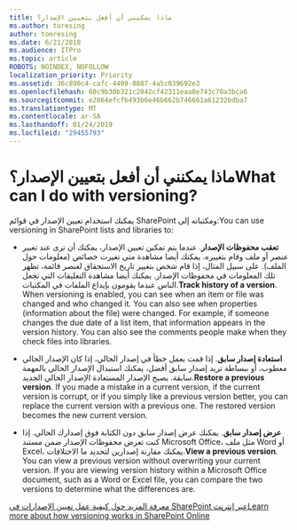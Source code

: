 ```yaml
---
title: ماذا يمكنني أن أفعل بتعيين الإصدار؟
ms.author: toresing
author: tomresing
ms.date: 6/21/2018
ms.audience: ITPro
ms.topic: article
ROBOTS: NOINDEX, NOFOLLOW
localization_priority: Priority
ms.assetid: 36c890c4-cafc-4409-8887-4a5c039692e3
ms.openlocfilehash: 60c9b30b321c2042cf42311eaa8e743c70a3bca6
ms.sourcegitcommit: e2864efcfb493b6e46b662b746661a61232bdba7
ms.translationtype: MT
ms.contentlocale: ar-SA
ms.lasthandoff: 01/24/2019
ms.locfileid: "29455793"
---
```

# <a name="what-can-i-do-with-versioning"></a><span data-ttu-id="bde2c-102">ماذا يمكنني أن أفعل بتعيين الإصدار؟</span><span class="sxs-lookup"><span data-stu-id="bde2c-102">What can I do with versioning?</span></span>

<span data-ttu-id="bde2c-103">يمكنك استخدام تعيين الإصدار في قوائم SharePoint ومكتباته إلى:</span><span class="sxs-lookup"><span data-stu-id="bde2c-103">You can use versioning in SharePoint lists and libraries to:</span></span>
  
- <span data-ttu-id="bde2c-p101">**تعقب محفوظات الإصدار**. عندما يتم تمكين تعيين الإصدار، يمكنك أن ترى عند تغيير عنصر أو ملف وقام بتغييره. يمكنك أيضا مشاهدة متى تغيرت خصائص (معلومات حول الملف). على سبيل المثال، إذا قام شخص بتغيير تاريخ الاستحقاق لعنصر قائمة، تظهر تلك المعلومات في محفوظات الإصدار. يمكنك أيضا مشاهدة التعليقات التي تجعل الناس عندما يقومون بإيداع الملفات في المكتبات.</span><span class="sxs-lookup"><span data-stu-id="bde2c-p101">**Track history of a version**. When versioning is enabled, you can see when an item or file was changed and who changed it. You can also see when properties (information about the file) were changed. For example, if someone changes the due date of a list item, that information appears in the version history. You can also see the comments people make when they check files into libraries.</span></span> 
    
- <span data-ttu-id="bde2c-p102">**استعادة إصدار سابق**. إذا قمت بعمل خطأ في إصدار الحالي، إذا كان الإصدار الحالي معطوب، أو ببساطة تريد إصدار سابق أفضل، يمكنك استبدال الإصدار الحالي بالمهمة سابقة. يصبح الإصدار المستعادة الإصدار الحالي الجديد.</span><span class="sxs-lookup"><span data-stu-id="bde2c-p102">**Restore a previous version**. If you made a mistake in a current version, if the current version is corrupt, or if you simply like a previous version better, you can replace the current version with a previous one. The restored version becomes the new current version.</span></span> 
    
- <span data-ttu-id="bde2c-p103">**عرض إصدار سابق**. يمكنك عرض إصدار سابق دون الكتابة فوق إصدارك الحالي. إذا كنت تعرض محفوظات الإصدار ضمن مستند Microsoft Office، مثل ملف Word أو Excel، يمكنك مقارنة إصدارين لتحديد ما الاختلافات.</span><span class="sxs-lookup"><span data-stu-id="bde2c-p103">**View a previous version**. You can view a previous version without overwriting your current version. If you are viewing version history within a Microsoft Office document, such as a Word or Excel file, you can compare the two versions to determine what the differences are.</span></span> 
    
[<span data-ttu-id="bde2c-115">معرفة المزيد حول كيفية عمل تعيين الإصدارات في SharePoint عبر إنترنت</span><span class="sxs-lookup"><span data-stu-id="bde2c-115">Learn more about how versioning works in SharePoint Online</span></span>](https://go.microsoft.com/fwlink/?linkid=875710)
  

